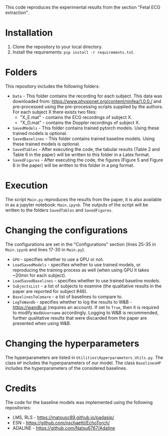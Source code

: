 This code reproduces the experimental results from the section "Fetal ECG extraction".

# Installation
1. Clone the repository to your local directory.
2. Install the requirements: `pip install -r requirements.txt`.

# Folders
This repository includes the following folders:
- `Data` - This folder contains the recording for each subject. This data was downloaded from: https://www.physionet.org/content/ninfea/1.0.0./ and pre-processed using the pre-processing scripts supplied by the authors.
For each subject X there exists two files:
    - "X_E.mat" - contains the ECG recordings of subject X.
    - "X_D.mat" - contains the Doppler recordings of subject X.
- `SavedModels` - This folder contains trained pytorch models. Using these trained models is optional.
- `SavedBaselines` - This folder contains trained baseline models. Using these trained models is optional.
- `SavedTables` - After executing the code, the tabular results (Table 2 and Table 6 in the paper) will be written to this folder in a Latex format.
- `SavedFigures` - After executing the code, the figures (Figure 5 and Figure 6 in the paper) will be written to this folder in a png format.

# Execution 
The script `Main.py` reproduces the results from the paper, it is also available in as a jupyter notebook: `Main.ipynb`.
The outputs of the script will be written to  the folders `SavedTables` and `SavedFigures`.

# Changing the configurations
The configurations are set in the "Configurations" section (lines 25-35 in `Main.ipynb` and lines 17-30 in `Main.py`).
- `GPU` - specifies whether  to use a GPU or not.
- `LoadSavedModels` - specifies whether to use trained models, or reproducing the training process as well (when using GPU it takes ~20min for each subject).
- `LoadSavedBaselines` - specifies whether to use trained baseline models.
- `SubjectsList` - a list of subjects to examine (the qualitative results in the paper are reported for subject #46).
- `BaselinesToComare` - a list of baselines to compare to.
- `LogToWandb` - specifies whether to log the results to W&B - https://wandb.ai  (requires an account). 
   If set to `True`, then it is required to modify  `WadbUsername` accordingly. 
   Logging to W&B is recommended, further qualitative results that were discarded from the paper are presented when using W&B.  
  
# Changing the hyperparameters
The hyperparameters are listed in `Utilities\Hyperparameters_Utils.py`. The class `HP` includes the hyperparameters of our model. 
The class `BaselinesHP` includes the hyperparameters of the considered baselines.
  
# Credits
The code for the baseline models was implemented  using the following repositories:
- LMS, RLS - https://matousc89.github.io/padasip/
- ESN  - https://github.com/nschaetti/EchoTorch/
- ADALINE -  https://github.com/Natsu6767/Adaline
